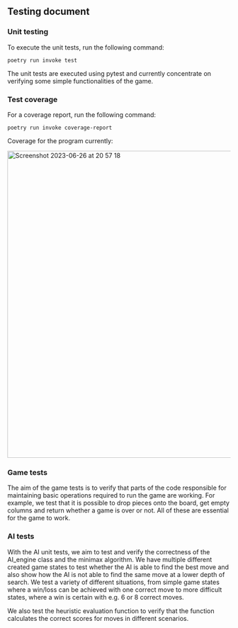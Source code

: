 ## Testing document

### Unit testing

To execute the unit tests, run the following command:

```poetry run invoke test```

The unit tests are executed using pytest and currently concentrate on verifying some simple functionalities of the game.

### Test coverage

For a coverage report, run the following command:

```poetry run invoke coverage-report```

Coverage for the program currently:

<img width="693" alt="Screenshot 2023-06-26 at 20 57 18" src="https://github.com/nicolaskivimaki/tiralabra-K23/assets/86207135/300553ea-dd5c-4afd-8c69-16b57932b2cf">


### Game tests

The aim of the game tests is to verify that parts of the code responsible for maintaining basic operations required to run the game are working. For example, we test that it is possible to drop pieces onto the board, get empty columns and return whether a game is over or not. All of these are essential for the game to work.

### AI tests

With the AI unit tests, we aim to test and verify the correctness of the AI_engine class and the minimax algorithm. We have multiple different created game states to test whether the AI is able to find the best move and also show how the AI is not able to find the same move at a lower depth of search. We test a variety of different situations, from simple game states where a win/loss can be achieved with one correct move to more difficult states, where a win is certain with e.g. 6 or 8 correct moves.

We also test the heuristic evaluation function to verify that the function calculates the correct scores for moves in different scenarios.
